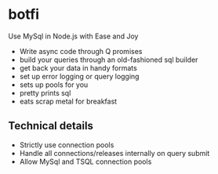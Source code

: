 botfi
=====

Use MySql in Node.js with Ease and Joy

* Write async code through Q promises
* build your queries through an old-fashioned sql builder
* get back your data in handy formats
* set up error logging or query logging
* sets up pools for you
* pretty prints sql
* eats scrap metal for breakfast

Technical details
--------------------
* Strictly use connection pools
* Handle all connections/releases internally on query submit
* Allow MySql and TSQL connection pools
